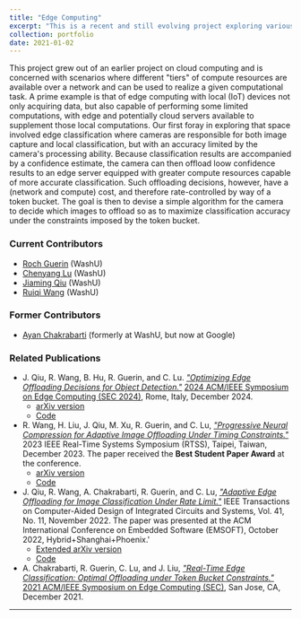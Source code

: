 ```yaml
---
title: "Edge Computing"
excerpt: "This is a recent and still evolving project exploring various problems that arise when deploying edge computing solutions"
collection: portfolio
date: 2021-01-02
---
```


This project grew out of an earlier project on cloud computing and is concerned with scenarios where different "tiers" of compute resources are available over a network and can be used to realize a given computational task.
A prime example is that of edge computing with local (IoT) devices not only acquiring data, but also capable of performing some limited computations, with edge and potentially cloud servers available to supplement those local computations.
Our first foray in exploring that space involved edge classification where cameras are responsible for both image capture and local classification, 
but with an accuracy limited by the camera's processing ability. Because classification results are accompanied by a confidence estimate, the camera can then offload loow confidence results to
an edge server equipped with greater compute resources capable of more accurate classification.  Such offloading decisions, however, have a (network and compute) cost, and therefore rate-controlled by way of a token bucket.
The goal is then to devise a simple algorithm for the camera to decide which images to offload so as to maximize classification accuracy under the constraints imposed by the token bucket.

### Current Contributors  

* [Roch Guerin](https://www.cse.wustl.edu/~guerin/) (WashU)
* [Chenyang Lu](https://www.cse.wustl.edu/~lu/) (WashU)
* [Jiaming Qiu](https://github.com/qiujiaming315/JiamingQiu-personal-webpage) (WashU)
* [Ruiqi Wang](https://www.linkedin.com/in/rickywrq/) (WashU)

### Former Contributors

* [Ayan Chakrabarti](https://projects.ayanc.org/) (formerly at WashU, but now at Google)

### Related Publications

* J. Qiu, R. Wang, B. Hu, R. Guerin, and C. Lu. [*"Optimizing Edge Offloading Decisions for Object Detection."*](https://doi.org/10.1109/SEC62691.2024.00021) [2024 ACM/IEEE Symposium on Edge Computing (SEC 2024)](https://acm-ieee-sec.org/2024/), Rome, Italy, December 2024.
	 - [arXiv version](https://arxiv.org/abs/2410.18919)
	 - [Code](https://github.com/qiujiaming315/edgeml-object-detection)
* R. Wang, H. Liu, J. Qiu, M. Xu, R. Guerin, and C. Lu, [*"Progressive Neural Compression for Adaptive Image Offloading Under Timing Constraints."*](https://doi.ieeecomputersociety.org/10.1109/RTSS59052.2023.00020)
2023 IEEE Real-Time Systems Symposium (RTSS), Taipei, Taiwan, December 2023. The paper received the **Best Student Paper Award** at the conference.
	 - [arXiv version](https://doi.org/10.48550/arXiv.2310.05306)
	 - [Code](https://github.com/rickywrq/Progressive-Neural-Compression)
* J. Qiu, R. Wang, A. Chakrabarti, R. Guerin, and C. Lu, [*"Adaptive Edge Offloading for Image Classification Under Rate Limit."*](https://doi.org/10.1109/TCAD.2022.3197533) IEEE Transactions on Computer-Aided Design of Integrated Circuits and Systems, Vol. 41, No. 11, November 2022. The paper was presented at the ACM International Conference on Embedded Software (EMSOFT), October 2022, Hybrid+Shanghai+Phoenix.'
    - [Extended arXiv version](https://arxiv.org/abs/2208.00485)
    - [Code](https://github.com/qiujiaming315/edgeml-dqn)
* A. Chakrabarti, R. Guerin, C. Lu, and J. Liu, [*"Real-Time Edge Classification: Optimal Offloading under Token Bucket Constraints."*](https://arxiv.org/abs/2010.13737) 
[2021 ACM/IEEE Symposium on Edge Computing (SEC)](http://acm-ieee-sec.org/2021/), San Jose, CA, December 2021.

-----------------------------

